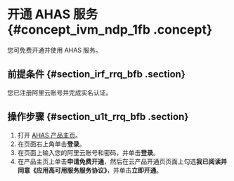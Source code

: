 # 开通 AHAS 服务 {#concept_ivm_ndp_1fb .concept}

您可免费开通并使用 AHAS 服务。

## 前提条件 {#section_irf_rrq_bfb .section}

您已注册阿里云账号并完成实名认证。

## 操作步骤 {#section_u1t_rrq_bfb .section}

1.  打开 [AHAS 产品主页](https://www.aliyun.com/product/ahas)。
2.  在页面右上角单击**登录**。
3.  在页面上输入您的阿里云账号和密码，并单击**登录**。
4.  在产品主页上单击**申请免费开通**，然后在云产品开通页页面上勾选**我已阅读并同意《应用高可用服务服务协议》**，并单击**立即开通**。

